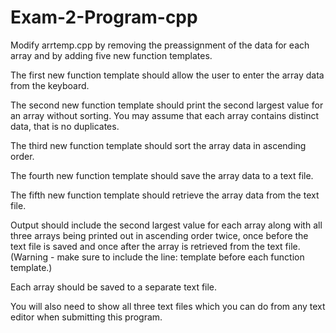 # Exam-2-Program-cpp

Modify arrtemp.cpp by removing the preassignment of the data for each array and by adding five new function templates.

The first new function template should allow the user to enter the array data from the keyboard.

The second new function template should print the second largest value for an array without sorting. You may assume that each array contains distinct data, that is no duplicates.

The third new function template should sort the array data in ascending order.

The fourth new function template should save the array data to a text file.

The fifth new function template should retrieve the array data from the text file.

Output should include the second largest value for each array along with all three arrays being printed out in ascending order twice, once before the text file is saved and once after the array is retrieved from the text file. (Warning - make sure to include the line: template before each function template.)

Each array should be saved to a separate text file.

You will also need to show all three text files which you can do from any text editor when submitting this program. 
